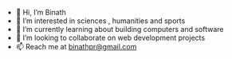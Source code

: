 - 👋 Hi, I’m Binath
- 👀 I’m interested in sciences , humanities and sports
- 🌱 I’m currently learning about building computers and software
- 💞️ I’m looking to collaborate on web development projects
- 📫 Reach me at binathpr@gmail.com

<!---
Binath-Perera/Binath-Perera is a ✨ special ✨ repository because its `README.md` (this file) appears on your GitHub profile.
You can click the Preview link to take a look at your changes.
--->
